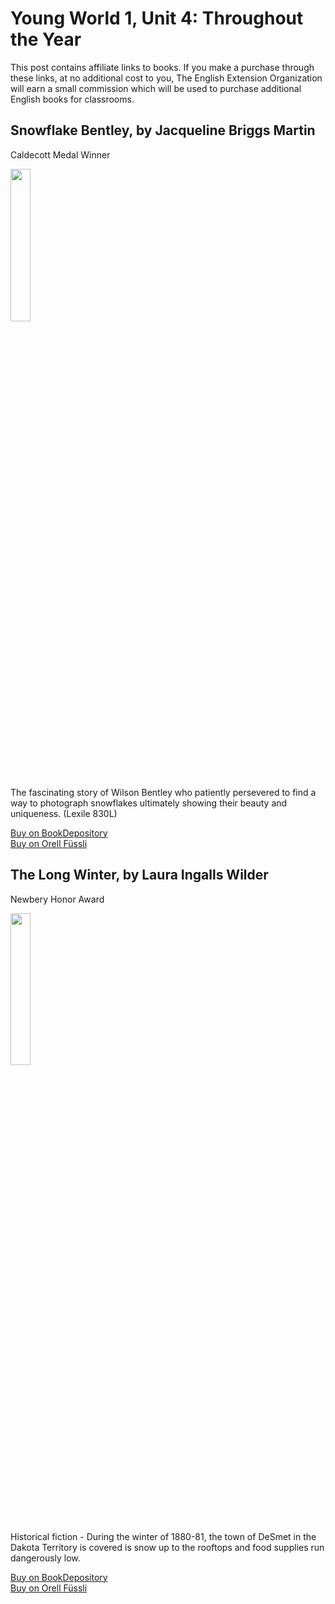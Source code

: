 # Young World 1, Unit 4: Throughout the Year

This post contains affiliate links to books. If you make a purchase through these links, at no additional cost to you, The English Extension Organization will earn a small commission which will be used to purchase additional English books for classrooms.

## Snowflake Bentley, by Jacqueline Briggs Martin
Caldecott Medal Winner

<img src="https://imgur.com/CCxAtjQ.png" width="25%" />

The fascinating story of Wilson Bentley who patiently persevered to find a way to photograph snowflakes ultimately showing their beauty and uniqueness.  (Lexile 830L)

<a href="https://www.bookdepository.com/Snowflake-Bentley-Jacqueline-Briggs-Martin/9780547248295?ref=grid-view&qid=1656000835734&sr=1-1" rel="nofollow"> Buy on BookDepository</a>  
<a href="https://www.orellfuessli.ch/shop/home/artikeldetails/A1008254739" rel="nofollow">Buy on Orell Füssli</a>

## The Long Winter, by Laura Ingalls Wilder
Newbery Honor Award

<img src="https://imgur.com/aEPHQ2g.png" width="25%" />

Historical fiction - During the winter of 1880-81, the town of DeSmet in the Dakota Territory is covered is snow up to the rooftops and food supplies run dangerously low. 

<a href="https://www.bookdepository.com/Long-Winter-Laura-Ingalls-Wilder/9780064400060?ref=grid-view&qid=1656000948255&sr=1-1" rel="nofollow"> Buy on BookDepository</a>  
<a href="https://www.orellfuessli.ch/shop/home/artikeldetails/A1008254739" rel="nofollow">Buy on Orell Füssli</a>




<!--stackedit_data:
eyJoaXN0b3J5IjpbLTc2ODI4ODQzNiwxMzE1MDEwOTI4LDEzMD
Q2NjIyODldfQ==
-->